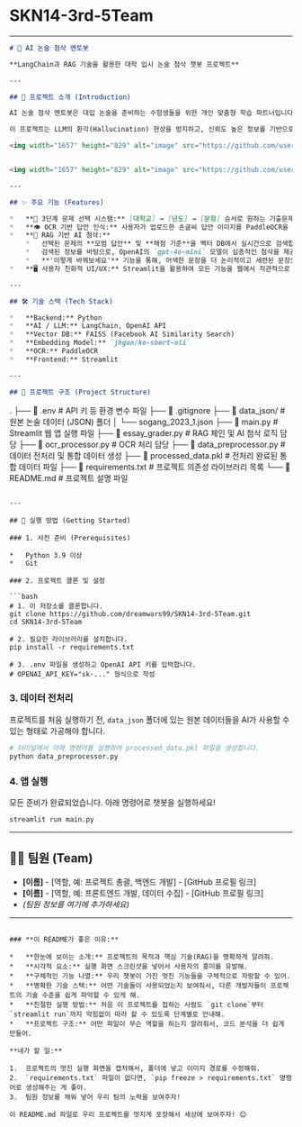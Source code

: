 # SKN14-3rd-5Team

---

```markdown
# 🤖 AI 논술 첨삭 멘토봇

**LangChain과 RAG 기술을 활용한 대학 입시 논술 첨삭 챗봇 프로젝트**

---

## 🌟 프로젝트 소개 (Introduction)

AI 논술 첨삭 멘토봇은 대입 논술을 준비하는 수험생들을 위한 개인 맞춤형 학습 파트너입니다. 사용자가 직접 작성한 손글씨 답안을 업로드하면, OCR 기술로 텍스트를 추출하고, 실제 대학별 기출문제의 모범 답안 및 채점 기준과 비교하여 심층적인 첨삭을 제공합니다.

이 프로젝트는 LLM의 환각(Hallucination) 현상을 방지하고, 신뢰도 높은 정보를 기반으로 답변을 생성하기 위해 **RAG (Retrieval-Augmented Generation)** 아키텍처를 핵심 기술로 사용합니다.

<img width="1657" height="829" alt="image" src="https://github.com/user-attachments/assets/70660546-23d6-48aa-a436-ff0e39b03419" />


<img width="1657" height="829" alt="image" src="https://github.com/user-attachments/assets/525e308a-1626-48e1-8b28-8afb7a6dad15" />

---

## ✨ 주요 기능 (Features)

*   **📝 3단계 문제 선택 시스템:** [대학교] → [년도] → [문항] 순서로 원하는 기출문제를 손쉽게 선택할 수 있습니다.
*   **👁️ OCR 기반 답안 인식:** 사용자가 업로드한 손글씨 답안 이미지를 PaddleOCR을 통해 텍스트로 자동 변환합니다.
*   **🧠 RAG 기반 AI 첨삭:**
    *   선택된 문제의 **모범 답안** 및 **채점 기준**을 벡터 DB에서 실시간으로 검색합니다.
    *   검색된 정보를 바탕으로, OpenAI의 `gpt-4o-mini` 모델이 심층적인 첨삭을 제공합니다.
    *   **'이렇게 바꿔보세요'** 기능을 통해, 어색한 문장을 더 논리적이고 세련된 문장으로 직접 수정 제안합니다. (Diff 시각화 포함)
*   **🖥️ 사용자 친화적 UI/UX:** Streamlit을 활용하여 모든 기능을 웹에서 직관적으로 사용할 수 있도록 구현했습니다.

---

## 🛠️ 기술 스택 (Tech Stack)

*   **Backend:** Python
*   **AI / LLM:** LangChain, OpenAI API
*   **Vector DB:** FAISS (Facebook AI Similarity Search)
*   **Embedding Model:** `jhgan/ko-sbert-nli`
*   **OCR:** PaddleOCR
*   **Frontend:** Streamlit

---

## 📂 프로젝트 구조 (Project Structure)

```
.
├── 📄 .env                  # API 키 등 환경 변수 파일
├── 📄 .gitignore
├── 📂 data_json/             # 원본 논술 데이터 (JSON) 폴더
│   └── sogang_2023_1.json
├── 📜 main.py                # Streamlit 웹 앱 실행 파일
├── 📜 essay_grader.py        # RAG 체인 및 AI 첨삭 로직 담당
├── 📜 ocr_processor.py      # OCR 처리 담당
├── 📜 data_preprocessor.py   # 데이터 전처리 및 통합 데이터 생성
├── 📜 processed_data.pkl      # 전처리 완료된 통합 데이터 파일
├── 📜 requirements.txt        # 프로젝트 의존성 라이브러리 목록
└── 📜 README.md               # 프로젝트 설명 파일
```

---

## 🚀 실행 방법 (Getting Started)

### 1. 사전 준비 (Prerequisites)

*   Python 3.9 이상
*   Git

### 2. 프로젝트 클론 및 설정

```bash
# 1. 이 저장소를 클론합니다.
git clone https://github.com/dreamwars99/SKN14-3rd-5Team.git
cd SKN14-3rd-5Team

# 2. 필요한 라이브러리를 설치합니다.
pip install -r requirements.txt

# 3. .env 파일을 생성하고 OpenAI API 키를 입력합니다.
# OPENAI_API_KEY="sk-..." 형식으로 작성
```

### 3. 데이터 전처리

프로젝트를 처음 실행하기 전, `data_json` 폴더에 있는 원본 데이터들을 AI가 사용할 수 있는 형태로 가공해야 합니다.

```bash
# 터미널에서 아래 명령어를 실행하여 processed_data.pkl 파일을 생성합니다.
python data_preprocessor.py
```

### 4. 앱 실행

모든 준비가 완료되었습니다. 아래 명령어로 챗봇을 실행하세요!

```bash
streamlit run main.py
```

---

## 👨‍💻 팀원 (Team)

*   **[이름]** - [역할, 예: 프로젝트 총괄, 백엔드 개발] - [GitHub 프로필 링크]
*   **[이름]** - [역할, 예: 프론트엔드 개발, 데이터 수집] - [GitHub 프로필 링크]
*   *(팀원 정보를 여기에 추가하세요)*

---
```

### **이 README가 좋은 이유:**

*   **한눈에 보이는 소개:** 프로젝트의 목적과 핵심 기술(RAG)을 명확하게 알려줘.
*   **시각적 요소:** 실행 화면 스크린샷을 넣어서 사용자의 흥미를 유발해.
*   **구체적인 기능 나열:** 우리 챗봇이 가진 멋진 기능들을 구체적으로 자랑할 수 있어.
*   **명확한 기술 스택:** 어떤 기술들이 사용되었는지 보여줘서, 다른 개발자들이 프로젝트의 기술 수준을 쉽게 파악할 수 있게 해.
*   **친절한 실행 방법:** 처음 이 프로젝트를 접하는 사람도 `git clone`부터 `streamlit run`까지 막힘없이 따라 할 수 있도록 단계별로 안내해.
*   **프로젝트 구조:** 어떤 파일이 무슨 역할을 하는지 알려줘서, 코드 분석을 더 쉽게 만들어.

**네가 할 일:**

1.  프로젝트의 멋진 실행 화면을 캡처해서, 폴더에 넣고 이미지 경로를 수정해줘.
2.  `requirements.txt` 파일이 없다면, `pip freeze > requirements.txt` 명령어로 생성해주는 게 좋아.
3.  팀원 정보를 채워 넣어 우리 팀의 노력을 보여주자!

이 README.md 파일로 우리 프로젝트를 멋지게 포장해서 세상에 보여주자! 😊
